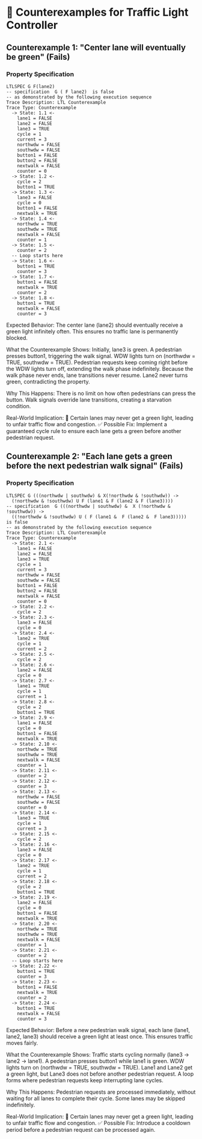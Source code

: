 # 🚦 Counterexamples for Traffic Light Controller

## **Counterexample 1: "Center lane will eventually be green" (Fails)**
### **Property Specification**
```
LTLSPEC G F(lane2)
-- specification  G ( F lane2)  is false
-- as demonstrated by the following execution sequence
Trace Description: LTL Counterexample 
Trace Type: Counterexample 
  -> State: 1.1 <-
    lane1 = FALSE
    lane2 = FALSE
    lane3 = TRUE
    cycle = 1
    current = 3
    northwdw = FALSE
    southwdw = FALSE
    button1 = FALSE
    button2 = FALSE
    nextwalk = FALSE
    counter = 0
  -> State: 1.2 <-
    cycle = 2
    button1 = TRUE
  -> State: 1.3 <-
    lane3 = FALSE
    cycle = 0
    button1 = FALSE
    nextwalk = TRUE
  -> State: 1.4 <-
    northwdw = TRUE
    southwdw = TRUE
    nextwalk = FALSE
    counter = 1
  -> State: 1.5 <-
    counter = 2
  -- Loop starts here
  -> State: 1.6 <-
    button1 = TRUE
    counter = 3
  -> State: 1.7 <-
    button1 = FALSE
    nextwalk = TRUE
    counter = 2
  -> State: 1.8 <-
    button1 = TRUE
    nextwalk = FALSE
    counter = 3
```
Expected Behavior:
The center lane (lane2) should eventually receive a green light infinitely often.
This ensures no traffic lane is permanently blocked.

What the Counterexample Shows:
Initially, lane3 is green.
A pedestrian presses button1, triggering the walk signal.
WDW lights turn on (northwdw = TRUE, southwdw = TRUE).
Pedestrian requests keep coming right before the WDW lights turn off, extending the walk phase indefinitely.
Because the walk phase never ends, lane transitions never resume.
Lane2 never turns green, contradicting the property.

Why This Happens:
There is no limit on how often pedestrians can press the button.
Walk signals override lane transitions, creating a starvation condition. 

Real-World Implication:
🚨 Certain lanes may never get a green light, leading to unfair traffic flow and congestion.
✅ Possible Fix: Implement a guaranteed cycle rule to ensure each lane gets a green before another pedestrian request.

## **Counterexample 2: "Each lane gets a green before the next pedestrian walk signal" (Fails)**
### **Property Specification**
```
LTLSPEC G (((northwdw | southwdw) & X(!northwdw & !southwdw)) -> 
  (!northwdw & !southwdw) U F (lane1 & F (lane2 & F (lane3))))
-- specification  G (((northwdw | southwdw) &  X (!northwdw & !southwdw)) -> 
  ((!northwdw & !southwdw) U ( F (lane1 &  F (lane2 &  F lane3)))))  is false
-- as demonstrated by the following execution sequence
Trace Description: LTL Counterexample 
Trace Type: Counterexample 
  -> State: 2.1 <-
    lane1 = FALSE
    lane2 = FALSE
    lane3 = TRUE
    cycle = 1
    current = 3
    northwdw = FALSE
    southwdw = FALSE
    button1 = FALSE
    button2 = FALSE
    nextwalk = FALSE
    counter = 0
  -> State: 2.2 <-
    cycle = 2
  -> State: 2.3 <-
    lane3 = FALSE
    cycle = 0
  -> State: 2.4 <-
    lane2 = TRUE
    cycle = 1
    current = 2
  -> State: 2.5 <-
    cycle = 2
  -> State: 2.6 <-
    lane2 = FALSE
    cycle = 0
  -> State: 2.7 <-
    lane1 = TRUE
    cycle = 1
    current = 1
  -> State: 2.8 <-
    cycle = 2
    button1 = TRUE
  -> State: 2.9 <-
    lane1 = FALSE
    cycle = 0
    button1 = FALSE
    nextwalk = TRUE
  -> State: 2.10 <-
    northwdw = TRUE
    southwdw = TRUE
    nextwalk = FALSE
    counter = 1
  -> State: 2.11 <-
    counter = 2
  -> State: 2.12 <-
    counter = 3
  -> State: 2.13 <-
    northwdw = FALSE
    southwdw = FALSE
    counter = 0
  -> State: 2.14 <-
    lane3 = TRUE
    cycle = 1
    current = 3
  -> State: 2.15 <-
    cycle = 2
  -> State: 2.16 <-
    lane3 = FALSE
    cycle = 0
  -> State: 2.17 <-
    lane2 = TRUE
    cycle = 1
    current = 2
  -> State: 2.18 <-
    cycle = 2
    button1 = TRUE
  -> State: 2.19 <-
    lane2 = FALSE
    cycle = 0
    button1 = FALSE
    nextwalk = TRUE
  -> State: 2.20 <-
    northwdw = TRUE
    southwdw = TRUE
    nextwalk = FALSE
    counter = 1
  -> State: 2.21 <-
    counter = 2
  -- Loop starts here
  -> State: 2.22 <-
    button1 = TRUE
    counter = 3
  -> State: 2.23 <-
    button1 = FALSE
    nextwalk = TRUE
    counter = 2
  -> State: 2.24 <-
    button1 = TRUE
    nextwalk = FALSE
    counter = 3
```
Expected Behavior:
Before a new pedestrian walk signal, each lane (lane1, lane2, lane3) should receive a green light at least once.
This ensures traffic moves fairly.

What the Counterexample Shows:
Traffic starts cycling normally (lane3 → lane2 → lane1).
A pedestrian presses button1 while lane1 is green.
WDW lights turn on (northwdw = TRUE, southwdw = TRUE).
Lane1 and Lane2 get a green light, but Lane3 does not before another pedestrian request.
A loop forms where pedestrian requests keep interrupting lane cycles.

Why This Happens:
Pedestrian requests are processed immediately, without waiting for all lanes to complete their cycle.
Some lanes may be skipped indefinitely.

Real-World Implication:
🚨 Certain lanes may never get a green light, leading to unfair traffic flow and congestion.
✅ Possible Fix: Introduce a cooldown period before a pedestrian request can be processed again.
